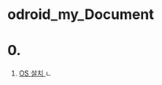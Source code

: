 # odroid_my_Document

# 0.

1. <a href="https://wiki.odroid.com/getting_started/os_installation_guide#tab__odroid-xu4"> OS 설치 </a>
ㄴ

